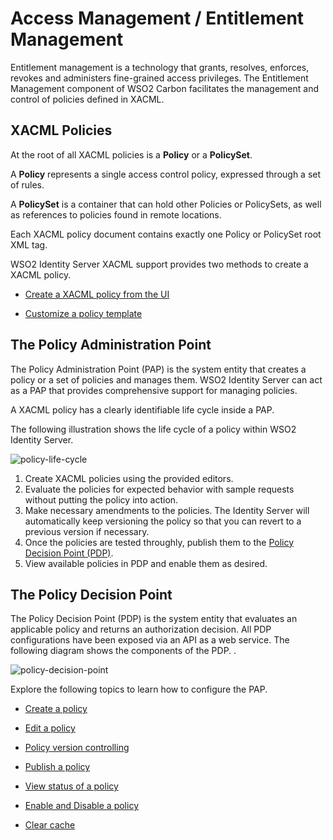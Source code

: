 # Access Management  / Entitlement Management
Entitlement management is a technology that grants, resolves, enforces,
revokes and administers fine-grained access privileges. The Entitlement Management
component of WSO2 Carbon facilitates the management and control of policies
defined in XACML.

## XACML Policies

At the root of all XACML policies is a **Policy** or a **PolicySet**.

A **Policy** represents a single access control policy, expressed through
a set of rules.

A **PolicySet** is a container that can hold other
Policies or PolicySets, as well as references to policies found in
remote locations.

Each XACML policy document contains exactly one Policy
or PolicySet root XML tag.

WSO2 Identity Server XACML support provides two methods to create a XACML policy.

- [Create a XACML policy from the UI]({{base_path}}/guides/authorization/create-a-policy)

- [Customize a policy template]({{base_path}}/guides/authorization/customize-a-policy-template)


## The Policy Administration Point
The Policy Administration Point (PAP) is the system entity that creates
a policy or a set of policies and manages them. WSO2 Identity Server can act as
a PAP that provides comprehensive support for managing policies.

A XACML policy has a clearly identifiable life cycle inside a PAP.

The following illustration shows the life cycle of a policy within WSO2
Identity Server.

![policy-life-cycle]({{base_path}}/assets/img/guides/policy-life-cycle.png)

1.  Create XACML policies using the provided editors.
2.  Evaluate the policies for expected behavior with sample requests without
    putting the policy into action.
3.  Make necessary amendments to the policies. The
    Identity Server will automatically keep versioning the policy so
    that you can revert to a previous version if necessary.
4.  Once the policies are tested throughly, publish them to the [Policy Decision Point (PDP)](#the-policy-decision-point).
5.  View available policies in PDP and enable them as desired.

## The Policy Decision Point

The Policy Decision Point (PDP) is the system entity that evaluates an
applicable policy and returns an authorization decision. All PDP configurations have been exposed via an API as a web service. The following
diagram shows the components of the PDP.
.

![policy-decision-point]({{base_path}}/assets/img/guides/policy-decision-point.png)

Explore the following topics to learn how to configure the PAP.

- [Create a policy]({{base_path}}/guides/authorization/create-a-policy)

- [Edit a policy]({{base_path}}/guides/authorization/edit-a-policy)

- [Policy version controlling]({{base_path}}/guides/authorization/version-control)

- [Publish a policy]({{base_path}}/guides/authorization/publish-a-policy)

- [View status of a policy]({{base_path}}/guides/authorization/view-status)

- [Enable and Disable a policy]({{base_path}}/guides/authorization/enable-disable-policy)

- [Clear cache]({{base_path}}/guides/authorization/clear-cache)